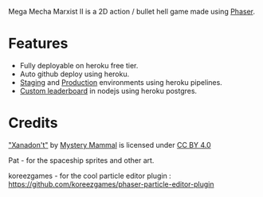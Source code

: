 Mega Mecha Marxist II is a 2D action / bullet hell game made using [Phaser](https://phaser.io/).

# Features
- Fully deployable on heroku free tier.
- Auto github deploy using heroku.
- [Staging](https://mega-mecha-marxist-staging.herokuapp.com/) and [Production](https://mega-mecha-marxist.herokuapp.com/) environments using heroku pipelines.
- [Custom leaderboard](https://github.com/fahseltc/leaderboard-node) in nodejs using heroku postgres.




# Credits
<!-- [Home](https://soundcloud.com/home-2001) for the song called ["If I'm Wrong"](https://www.youtube.com/watch?v=HBynMB054zw). Song spliced up, but otherwise unmodified. [License: Creative Commons Attribution-ShareAlike 3.0](https://creativecommons.org/licenses/by-sa/3.0/) -->

["Xanadon't"](http://freemusicarchive.org/music/Mystery_Mammal/Latent/Xanadont_1334) by [Mystery Mammal](http://freemusicarchive.org/music/Mystery_Mammal) is licensed under [CC BY 4.0](https://creativecommons.org/licenses/by/4.0/)

Pat - for the spaceship sprites and other art.

koreezgames - for the cool particle editor plugin : https://github.com/koreezgames/phaser-particle-editor-plugin